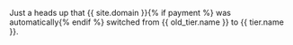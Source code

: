 Just a heads up that {{ site.domain }}{% if payment %} was automatically{% endif %} switched from {{ old_tier.name }} to {{ tier.name }}.